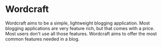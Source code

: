 Wordcraft
=========

Wordcraft aims to be a simple, lightweight blogging application. Most blogging applications are very feature rich, but that comes with a price. Most users don't use all those features. Wordcraft aims to offer the most common features needed in a blog.
